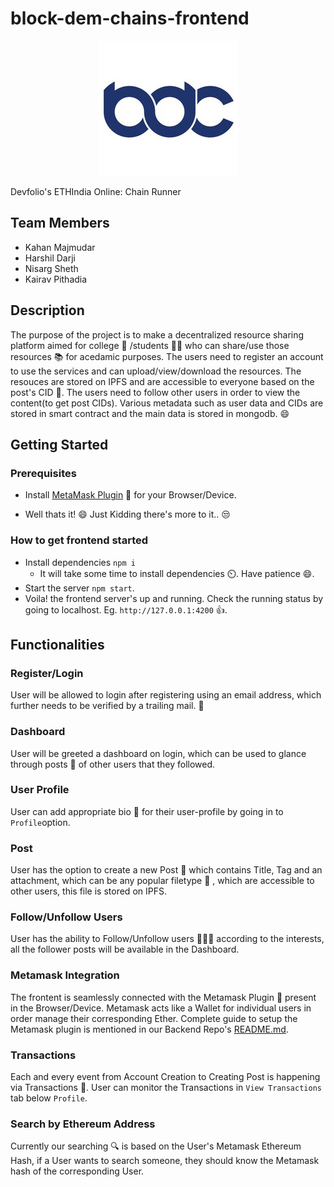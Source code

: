 # block-dem-chains-frontend

<p align="center">
  <img src="bdc-logo.jpg"/>
</p>

Devfolio's ETHIndia Online: Chain Runner

## Team Members
- Kahan Majmudar
- Harshil Darji
- Nisarg Sheth
- Kairav Pithadia

## Description

The purpose of the project is to make a decentralized resource sharing platform aimed for college :school: /students :student:  who can share/use those resources :books: for acedamic purposes. The users need to register an account to use the services and can upload/view/download the resources. The resouces are stored on IPFS and are accessible to everyone based on the post's CID :postbox:. The users need to follow other users in order to view the content(to get post CIDs). Various metadata such as user data and CIDs are stored in smart contract and the main data is stored in mongodb. :smile:

## Getting Started

### Prerequisites
  
- Install [MetaMask Plugin](https://metamask.io/download.html)  :fox_face: for your Browser/Device.
  
- Well thats it! :smile: Just Kidding there's more to it.. :unamused:

### How to get frontend started

- Install dependencies `npm i`
  - It will take some time to install dependencies :timer_clock:. Have patience :smile:.
- Start the server `npm start`.
- Voila! the frontend server's up and running. Check the running status by going to localhost. Eg. `http://127.0.0.1:4200` :+1:.

## Functionalities

### Register/Login

User will be allowed to login after registering using an email address, which further needs to be verified by a trailing mail. :e-mail:

### Dashboard

User will be greeted a dashboard on login, which can be used to glance through posts :postbox: of other users that they followed.

### User Profile

User can add appropriate bio :receipt: for their user-profile by going in to `Profile`option.

### Post

User has the option to create a new Post :postbox: which contains Title, Tag and an attachment, which can be any popular filetype :file_folder: , which are accessible to other users, this file is stored on IPFS.

### Follow/Unfollow Users

User has the ability to Follow/Unfollow users :people_holding_hands: according to the interests, all the follower posts will be available in the Dashboard.

### Metamask Integration

The frontent is seamlessly connected with the Metamask Plugin :fox_face: present in the Browser/Device. Metamask acts like a Wallet for individual users in order manage their corresponding Ether. Complete guide to setup the Metamask plugin is mentioned in our Backend Repo's [README.md](https://github.com/KahanMajmudar/block-dem-chains/blob/master/README.md).

### Transactions

Each and every event from Account Creation to Creating Post is happening via Transactions :currency_exchange:. User can monitor the Transactions in `View Transactions` tab below `Profile`.

### Search by Ethereum Address

Currently our searching :mag: is based on the User's Metamask Ethereum Hash, if a User wants to search someone, they should know the Metamask hash of the corresponding User.




